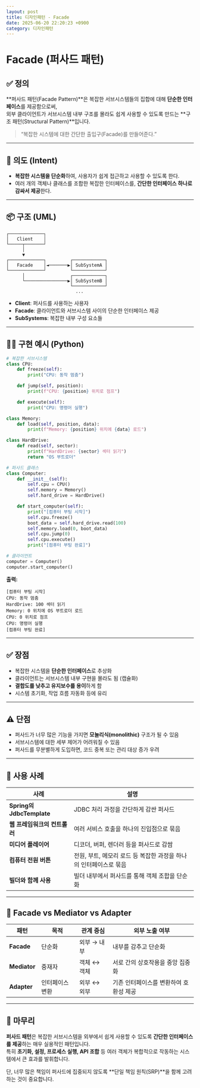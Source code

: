 ```yaml
---
layout: post
title: 디자인패턴 - Facade
date: 2025-06-20 22:20:23 +0900
category: 디자인패턴
---
```

# Facade (퍼사드 패턴)

## ✅ 정의

**퍼사드 패턴(Facade Pattern)**은 복잡한 서브시스템들의 집합에 대해 **단순한 인터페이스**를 제공함으로써,  
외부 클라이언트가 서브시스템 내부 구조를 몰라도 쉽게 사용할 수 있도록 만드는 **구조 패턴(Structural Pattern)**입니다.

> “복잡한 시스템에 대한 간단한 출입구(Facade)를 만들어준다.”

---

## 🎯 의도 (Intent)

- **복잡한 시스템을 단순화**하여, 사용자가 쉽게 접근하고 사용할 수 있도록 한다.
- 여러 개의 객체나 클래스를 조합한 복잡한 인터페이스를, **간단한 인터페이스 하나로 감싸서 제공**한다.

---

## 📦 구조 (UML)

```
┌─────────────┐
│   Client    │
└─────┬───────┘
      │
      ▼
┌─────────────┐         ┌────────────┐
│   Facade    │◄───────▶│ SubSystemA │
└─────────────┘         └────────────┘
      │                 ┌────────────┐
      └────────────────▶│ SubSystemB │
                        └────────────┘
                          ...
```

- **Client**: 퍼사드를 사용하는 사용자
- **Facade**: 클라이언트와 서브시스템 사이의 단순한 인터페이스 제공
- **SubSystems**: 복잡한 내부 구성 요소들

---

## 🧑‍💻 구현 예시 (Python)

```python
# 복잡한 서브시스템
class CPU:
    def freeze(self):
        print("CPU: 동작 멈춤")

    def jump(self, position):
        print(f"CPU: {position} 위치로 점프")

    def execute(self):
        print("CPU: 명령어 실행")

class Memory:
    def load(self, position, data):
        print(f"Memory: {position} 위치에 {data} 로드")

class HardDrive:
    def read(self, sector):
        print(f"HardDrive: {sector} 섹터 읽기")
        return "OS 부트로더"

# 퍼사드 클래스
class Computer:
    def __init__(self):
        self.cpu = CPU()
        self.memory = Memory()
        self.hard_drive = HardDrive()

    def start_computer(self):
        print("[컴퓨터 부팅 시작]")
        self.cpu.freeze()
        boot_data = self.hard_drive.read(100)
        self.memory.load(0, boot_data)
        self.cpu.jump(0)
        self.cpu.execute()
        print("[컴퓨터 부팅 완료]")

# 클라이언트
computer = Computer()
computer.start_computer()
```

**출력:**
```
[컴퓨터 부팅 시작]
CPU: 동작 멈춤
HardDrive: 100 섹터 읽기
Memory: 0 위치에 OS 부트로더 로드
CPU: 0 위치로 점프
CPU: 명령어 실행
[컴퓨터 부팅 완료]
```

---

## ✅ 장점

- 복잡한 시스템을 **단순한 인터페이스**로 추상화
- 클라이언트는 서브시스템 내부 구현을 몰라도 됨 (캡슐화)
- **결합도를 낮추고 유지보수를 용이**하게 함
- 시스템 초기화, 작업 흐름 자동화 등에 유리

---

## ⚠️ 단점

- 퍼사드가 너무 많은 기능을 가지면 **모놀리식(monolithic)** 구조가 될 수 있음
- 서브시스템에 대한 세부 제어가 어려워질 수 있음
- 퍼사드를 무분별하게 도입하면, 코드 중복 또는 관리 대상 증가 우려

---

## 📌 사용 사례

| 사례 | 설명 |
|------|------|
| **Spring의 JdbcTemplate** | JDBC 처리 과정을 간단하게 감싼 퍼사드 |
| **웹 프레임워크의 컨트롤러** | 여러 서비스 호출을 하나의 진입점으로 묶음 |
| **미디어 플레이어** | 디코더, 버퍼, 렌더러 등을 퍼사드로 감쌈 |
| **컴퓨터 전원 버튼** | 전원, 부트, 메모리 로드 등 복잡한 과정을 하나의 인터페이스로 묶음 |
| **빌더와 함께 사용** | 빌더 내부에서 퍼사드를 통해 객체 조합을 단순화 |

---

## 🧠 Facade vs Mediator vs Adapter

| 패턴       | 목적 | 관계 중심 | 외부 노출 여부 |
|------------|------|-----------|----------------|
| **Facade**   | 단순화 | 외부 → 내부 | 내부를 감추고 단순화 |
| **Mediator** | 중재자 | 객체 ↔ 객체 | 서로 간의 상호작용을 중앙 집중화 |
| **Adapter**  | 인터페이스 변환 | 외부 ↔ 외부 | 기존 인터페이스를 변환하여 호환성 제공 |

---

## 🧠 마무리

**퍼사드 패턴**은 복잡한 서브시스템을 외부에서 쉽게 사용할 수 있도록 **간단한 인터페이스를 제공**하는 매우 실용적인 패턴입니다.  
특히 **초기화, 설정, 프로세스 실행, API 조합** 등 여러 객체가 복합적으로 작동하는 시스템에서 큰 효과를 발휘합니다.

단, 너무 많은 책임이 퍼사드에 집중되지 않도록 **단일 책임 원칙(SRP)**을 함께 고려하는 것이 중요합니다.
